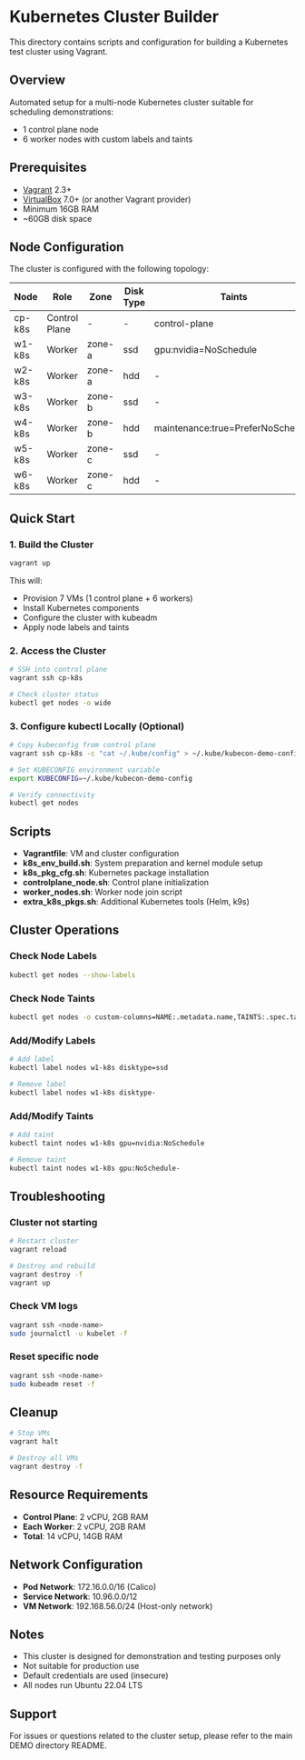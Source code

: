 # Kubernetes Cluster Builder

This directory contains scripts and configuration for building a Kubernetes test cluster using Vagrant.

## Overview

Automated setup for a multi-node Kubernetes cluster suitable for scheduling demonstrations:
- 1 control plane node
- 6 worker nodes with custom labels and taints

## Prerequisites

- [Vagrant](https://www.vagrantup.com/) 2.3+
- [VirtualBox](https://www.virtualbox.org/) 7.0+ (or another Vagrant provider)
- Minimum 16GB RAM
- ~60GB disk space

## Node Configuration

The cluster is configured with the following topology:

| Node | Role | Zone | Disk Type | Taints |
|------|------|------|-----------|--------|
| cp-k8s | Control Plane | - | - | control-plane |
| w1-k8s | Worker | zone-a | ssd | gpu:nvidia=NoSchedule |
| w2-k8s | Worker | zone-a | hdd | - |
| w3-k8s | Worker | zone-b | ssd | - |
| w4-k8s | Worker | zone-b | hdd | maintenance:true=PreferNoSchedule |
| w5-k8s | Worker | zone-c | ssd | - |
| w6-k8s | Worker | zone-c | hdd | - |

## Quick Start

### 1. Build the Cluster

```bash
vagrant up
```

This will:
- Provision 7 VMs (1 control plane + 6 workers)
- Install Kubernetes components
- Configure the cluster with kubeadm
- Apply node labels and taints

### 2. Access the Cluster

```bash
# SSH into control plane
vagrant ssh cp-k8s

# Check cluster status
kubectl get nodes -o wide
```

### 3. Configure kubectl Locally (Optional)

```bash
# Copy kubeconfig from control plane
vagrant ssh cp-k8s -c "cat ~/.kube/config" > ~/.kube/kubecon-demo-config

# Set KUBECONFIG environment variable
export KUBECONFIG=~/.kube/kubecon-demo-config

# Verify connectivity
kubectl get nodes
```

## Scripts

- **Vagrantfile**: VM and cluster configuration
- **k8s_env_build.sh**: System preparation and kernel module setup
- **k8s_pkg_cfg.sh**: Kubernetes package installation
- **controlplane_node.sh**: Control plane initialization
- **worker_nodes.sh**: Worker node join script
- **extra_k8s_pkgs.sh**: Additional Kubernetes tools (Helm, k9s)

## Cluster Operations

### Check Node Labels

```bash
kubectl get nodes --show-labels
```

### Check Node Taints

```bash
kubectl get nodes -o custom-columns=NAME:.metadata.name,TAINTS:.spec.taints
```

### Add/Modify Labels

```bash
# Add label
kubectl label nodes w1-k8s disktype=ssd

# Remove label
kubectl label nodes w1-k8s disktype-
```

### Add/Modify Taints

```bash
# Add taint
kubectl taint nodes w1-k8s gpu=nvidia:NoSchedule

# Remove taint
kubectl taint nodes w1-k8s gpu:NoSchedule-
```

## Troubleshooting

### Cluster not starting

```bash
# Restart cluster
vagrant reload

# Destroy and rebuild
vagrant destroy -f
vagrant up
```

### Check VM logs

```bash
vagrant ssh <node-name>
sudo journalctl -u kubelet -f
```

### Reset specific node

```bash
vagrant ssh <node-name>
sudo kubeadm reset -f
```

## Cleanup

```bash
# Stop VMs
vagrant halt

# Destroy all VMs
vagrant destroy -f
```

## Resource Requirements

- **Control Plane**: 2 vCPU, 2GB RAM
- **Each Worker**: 2 vCPU, 2GB RAM
- **Total**: 14 vCPU, 14GB RAM

## Network Configuration

- **Pod Network**: 172.16.0.0/16 (Calico)
- **Service Network**: 10.96.0.0/12
- **VM Network**: 192.168.56.0/24 (Host-only network)

## Notes

- This cluster is designed for demonstration and testing purposes only
- Not suitable for production use
- Default credentials are used (insecure)
- All nodes run Ubuntu 22.04 LTS

## Support

For issues or questions related to the cluster setup, please refer to the main DEMO directory README.

